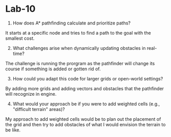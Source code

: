 # Lab-10

1. How does A* pathfinding calculate and prioritize paths?

It starts at a specific node and tries to find a path to the goal with the smallest cost.

2. What challenges arise when dynamically updating obstacles in real-time?

The challenge is running the prorgram as the pathfinder will change its course if something is added or gotten rid of.

3. How could you adapt this code for larger grids or open-world settings?

By adding more grids and adding vectors and obstacles that the pathfinder will recognize in engine.

4. What would your approach be if you were to add weighted cells (e.g., "difficult terrain" areas)?

My approach to add weighted cells would be to plan out the placement of the grid and then try to add obstacles of what I would envision the terrain to be like.
